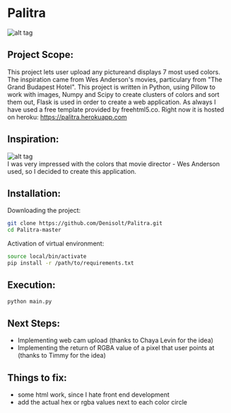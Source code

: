 # Palitra
![alt tag](https://raw.githubusercontent.com/Denisolt/Palitra/master/readmeImage.jpg)</br>
## Project Scope:
This project lets user upload any pictureand displays 7 most used colors. The inspiration came from Wes Anderson's movies, particulary from "The Grand Budapest Hotel". This project is written in Python, using Pillow to work with images, Numpy and Scipy to create clusters of colors and sort them out, Flask is used in order to create a web application. As always I have used a free template provided by freehtml5.co. Right now it is hosted on heroku: https://palitra.herokuapp.com
## Inspiration:
![alt tag](http://anotherimg.dazedgroup.netdna-cdn.com/706/azure/another-prod/300/0/300557.jpg)</br>
I was very impressed with the colors that movie director - Wes Anderson used, so I decided to create this application. 

## Installation:
Downloading the project:
```bash
git clone https://github.com/Denisolt/Palitra.git
cd Palitra-master

```
Activation of virtual environment:
```bash
source local/bin/activate
pip install -r /path/to/requirements.txt
```
## Execution:
```bash
python main.py
```
## Next Steps:
- Implementing web cam upload (thanks to Chaya Levin for the idea)
- Implementing the return of RGBA value of a pixel that user points at (thanks to Timmy for the idea)

## Things to fix:
- some html work, since I hate front end development
- add the actual hex or rgba values next to each color circle
